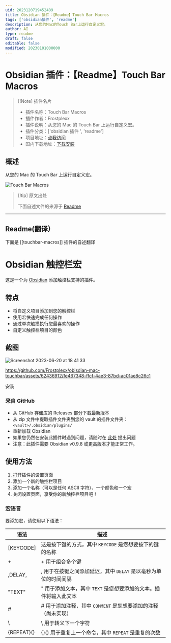 ```yaml
---
uid: 2023120719452409
title: Obsidian 插件：【Readme】Touch Bar Macros
tags: ['obsidian插件', 'readme']
description: 从您的Mac的Touch Bar上运行自定义宏。
author: AI
type: readme
draft: false
editable: false
modified: 20230101000000
---
```


# Obsidian 插件：【Readme】Touch Bar Macros

> [!Note] 插件名片
> - 插件名称：Touch Bar Macros
> - 插件作者：Frostplexx
> - 插件说明：从您的 Mac 的 Touch Bar 上运行自定义宏。
> - 插件分类：['obsidian 插件 ', 'readme']
> - 项目地址：[点我访问](https://github.com/frostplexx/obsidian-touchbar-macros)
> - 国内下载地址：[下载安装](https://pkmer.cn/products/plugin/pluginMarket/?touchbar-macros)

## 概述

从您的 Mac 的 Touch Bar 上运行自定义宏。

![Touch Bar Macros](https://cdn.pkmer.cn/covers/touchbar-macros.png!pkmer)

> [!tip] 原文出处
>
>下面自述文件的来源于 [Readme](https://ghproxy.net/https://raw.githubusercontent.com/Frostplexx/obsidian-touchbar-macros/master/README.md)
>

---

## Readme(翻译）

下面是 [[touchbar-macros]] 插件的自述翻译

# Obsidian 触控栏宏

这是一个为 [Obsidian](https://obsidian.md/) 添加触控栏支持的插件。

## 特点

- 将自定义项目添加到您的触控栏
- 使用宏快速完成任何操作
- 通过单次触摸执行您最喜欢的操作
- 自定义触控栏项目的颜色

## 截图

![Screenshot 2023-06-20 at 18 41 33](https://cdn.pkmer.cn/covers/touchbar-macros_1_0.png!pkmer)

<https://github.com/Frostplexx/obisdian-mac-touchbar/assets/62436912/fe467348-ffcf-4ae3-87bd-ac01ae8c26c1>

安装

### 来自 GitHub

- 从 GitHub 存储库的 Releases 部分下载最新版本
- 从 zip 文件中提取插件文件夹到您的 vault 的插件文件夹：`<vault>/.obsidian/plugins/`
- 重新加载 Obsidian
- 如果您仍然在安装此插件时遇到问题，请随时在 [此处](https://github.com/Frostplexx/obisdian-mac-touchbar/issues) 提出问题
- 注意：此插件需要 Obsidian v0.9.8 或更高版本才能正常工作。

## 使用方法

1. 打开插件的设置页面
2. 添加一个新的触控栏项目
3. 添加一个名称（可以是任何 ASCII 字符）、一个颜色和一个宏
4. 关闭设置页面，享受你的新触控栏项目吧！

### 宏语言

要添加宏，请使用以下语法：

| 语法       | 描述                                                                                           |
|------------|------------------------------------------------------------------------------------------------|
| [KEYCODE]  | 这是按下键的方式，其中 `KEYCODE` 是您想要按下的键的名称                                          |
| +          | + 用于组合多个键                                                                               |
| ,DELAY,    | , 用于在按键之间添加延迟，其中 `DELAY` 是以毫秒为单位的时间间隔                                 |
| "TEXT"     | " 用于添加文本，其中 `TEXT` 是您想要添加的文本。插件将输入此文本                                |
| #          | # 用于添加注释，其中 `COMMENT` 是您想要添加的注释（尚未实现）                                   |
| \          | \ 用于转义下一个字符                                                                           |
| {REPEAT}() | {}() 用于重复上一个命令，其中 `REPEAT` 是重复的次数                                             |